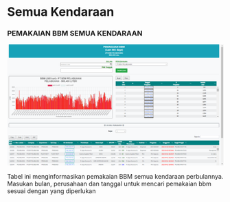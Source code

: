 # Semua Kendaraan

### PEMAKAIAN BBM SEMUA KENDARAAN

![](<../../.gitbook/assets/semua kendaraan.PNG>)

Tabel ini menginformasikan pemakaian BBM semua kendaraan perbulannya. Masukan bulan, perusahaan dan tanggal untuk mencari pemakaian bbm sesuai dengan yang diperlukan
